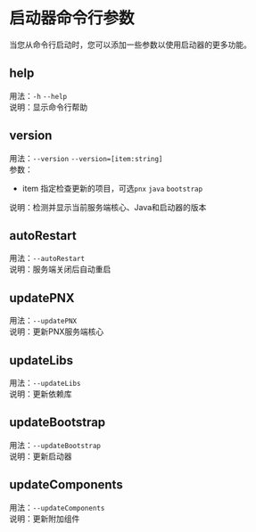# 启动器命令行参数  

当您从命令行启动时，您可以添加一些参数以使用启动器的更多功能。  

## help  

用法：`-h` `--help`  
说明：显示命令行帮助  

## version  

用法：`--version` `--version=[item:string]`  
参数：
- item 指定检查更新的项目，可选`pnx` `java` `bootstrap`

说明：检测并显示当前服务端核心、Java和启动器的版本  

## autoRestart  

用法：`--autoRestart`  
说明：服务端关闭后自动重启  

## updatePNX  

用法：`--updatePNX`  
说明：更新PNX服务端核心  

## updateLibs  

用法：`--updateLibs`  
说明：更新依赖库  

## updateBootstrap  

用法：`--updateBootstrap`  
说明：更新启动器  

## updateComponents  

用法：`--updateComponents`  
说明：更新附加组件  

